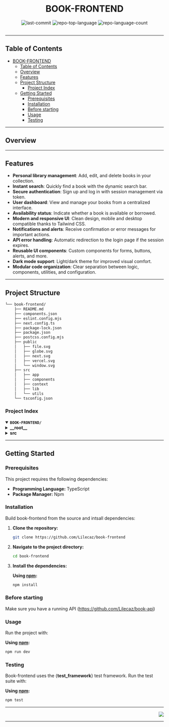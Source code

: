 <div id="top">

<!-- HEADER STYLE: CLASSIC -->
<div align="center">


# BOOK-FRONTEND

<em></em>

<!-- BADGES -->

<img src="https://img.shields.io/github/last-commit/Lilecaz/book-frontend?style=default&logo=git&logoColor=white&color=0080ff" alt="last-commit">
<img src="https://img.shields.io/github/languages/top/Lilecaz/book-frontend?style=default&color=0080ff" alt="repo-top-language">
<img src="https://img.shields.io/github/languages/count/Lilecaz/book-frontend?style=default&color=0080ff" alt="repo-language-count">

<!-- default option, no dependency badges. -->


<!-- default option, no dependency badges. -->

</div>
<br>

---

## Table of Contents

- [BOOK-FRONTEND](#book-frontend)
  - [Table of Contents](#table-of-contents)
  - [Overview](#overview)
  - [Features](#features)
  - [Project Structure](#project-structure)
    - [Project Index](#project-index)
  - [Getting Started](#getting-started)
    - [Prerequisites](#prerequisites)
    - [Installation](#installation)
    - [Before starting](#before-starting)
    - [Usage](#usage)
    - [Testing](#testing)

---

## Overview



---

## Features

- **Personal library management**: Add, edit, and delete books in your collection.
- **Instant search**: Quickly find a book with the dynamic search bar.
- **Secure authentication**: Sign up and log in with session management via token.
- **User dashboard**: View and manage your books from a centralized interface.
- **Availability status**: Indicate whether a book is available or borrowed.
- **Modern and responsive UI**: Clean design, mobile and desktop compatible thanks to Tailwind CSS.
- **Notifications and alerts**: Receive confirmation or error messages for important actions.
- **API error handling**: Automatic redirection to the login page if the session expires.
- **Reusable UI components**: Custom components for forms, buttons, alerts, and more.
- **Dark mode support**: Light/dark theme for improved visual comfort.
- **Modular code organization**: Clear separation between logic, components, utilities, and configuration.

---

## Project Structure

```sh
└── book-frontend/
    ├── README.md
    ├── components.json
    ├── eslint.config.mjs
    ├── next.config.ts
    ├── package-lock.json
    ├── package.json
    ├── postcss.config.mjs
    ├── public
    │   ├── file.svg
    │   ├── globe.svg
    │   ├── next.svg
    │   ├── vercel.svg
    │   └── window.svg
    ├── src
    │   ├── app
    │   ├── components
    │   ├── context
    │   ├── lib
    │   └── utils
    └── tsconfig.json
```

### Project Index

<details open>
    <summary><b><code>BOOK-FRONTEND/</code></b></summary>
    <!-- __root__ Submodule -->
    <details>
        <summary><b>__root__</b></summary>
        <blockquote>
            <div class='directory-path' style='padding: 8px 0; color: #666;'>
                <code><b>⦿ __root__</b></code>
            <table style='width: 100%; border-collapse: collapse;'>
            <thead>
                <tr style='background-color: #f8f9fa;'>
                    <th style='width: 30%; text-align: left; padding: 8px;'>File Name</th>
                    <th style='text-align: left; padding: 8px;'>Summary</th>
                </tr>
            </thead>
                <tr style='border-bottom: 1px solid #eee;'>
                    <td style='padding: 8px;'><b><a href='https://github.com/Lilecaz/book-frontend/blob/master/postcss.config.mjs'>postcss.config.mjs</a></b></td>
                    <td style='padding: 8px;'>- PostCSS configuration integrates Tailwind CSS into the project<br>- It establishes the build process for styling, enabling the use of Tailwinds utility-first approach<br>- This ensures consistent styling across the application, streamlining the development workflow and simplifying the management of CSS<br>- The configuration facilitates the application of Tailwinds pre-defined styles.</td>
                </tr>
                <tr style='border-bottom: 1px solid #eee;'>
                    <td style='padding: 8px;'><b><a href='https://github.com/Lilecaz/book-frontend/blob/master/package-lock.json'>package-lock.json</a></b></td>
                    <td style='padding: 8px;'>- The <code>package-lock.json</code> file specifies the exact versions of all JavaScript packages used by the <code>book-frontend</code> application<br>- This ensures consistent builds and prevents dependency conflicts across different development environments<br>- Its a crucial part of the projects build process, defining the project's dependency tree and its versions.</td>
                </tr>
                <tr style='border-bottom: 1px solid #eee;'>
                    <td style='padding: 8px;'><b><a href='https://github.com/Lilecaz/book-frontend/blob/master/package.json'>package.json</a></b></td>
                    <td style='padding: 8px;'>- Package.json<code> manages the </code>book-frontend` projects dependencies and scripts<br>- It defines build, development, and linting processes using Next.js, along with frontend libraries like React, Tailwind CSS, and Lucide for UI components and styling<br>- Axios facilitates API interactions<br>- The configuration streamlines the projects lifecycle and dependency management.</td>
                </tr>
                <tr style='border-bottom: 1px solid #eee;'>
                    <td style='padding: 8px;'><b><a href='https://github.com/Lilecaz/book-frontend/blob/master/components.json'>components.json</a></b></td>
                    <td style='padding: 8px;'>- Components.json` configures the UI framework for a Next.js application<br>- It specifies styling preferences (New York style), React Server Components usage, Tailwind CSS integration with custom configurations, and crucial alias definitions for components, utilities, and hooks, streamlining project organization and improving developer experience<br>- Lucide is designated as the icon library.</td>
                </tr>
                <tr style='border-bottom: 1px solid #eee;'>
                    <td style='padding: 8px;'><b><a href='https://github.com/Lilecaz/book-frontend/blob/master/tsconfig.json'>tsconfig.json</a></b></td>
                    <td style='padding: 8px;'>- Tsconfig.json<code> configures the TypeScript compiler for the Next.js project<br>- It specifies language features, module handling, and path aliases, ensuring consistent code compilation across the application<br>- The configuration supports JSX, enables strict type checking, and utilizes Next.js plugins for optimal build performance and integration with the projects source code located in the </code>src` directory.</td>
                </tr>
                <tr style='border-bottom: 1px solid #eee;'>
                    <td style='padding: 8px;'><b><a href='https://github.com/Lilecaz/book-frontend/blob/master/eslint.config.mjs'>eslint.config.mjs</a></b></td>
                    <td style='padding: 8px;'>- The <code>eslint.config.mjs</code> file configures ESLint for the project<br>- It leverages the <code>@eslint/eslintrc</code> library to extend the base configuration with Next.js and TypeScript rules, ensuring consistent code style and quality across the entire application<br>- This promotes maintainability and reduces errors by enforcing coding best practices.</td>
                </tr>
                <tr style='border-bottom: 1px solid #eee;'>
                    <td style='padding: 8px;'><b><a href='https://github.com/Lilecaz/book-frontend/blob/master/next.config.ts'>next.config.ts</a></b></td>
                    <td style='padding: 8px;'>- The <code>next.config.ts</code> file configures the Next.js framework for the project<br>- It currently provides a default configuration, implying a basic setup with no custom configurations defined<br>- This file acts as a central point for customizing build processes, asset optimization, and other Next.js-specific behaviors, allowing for tailoring the application to specific needs as the project evolves.</td>
                </tr>
            </table>
        </blockquote>
    </details>
    <!-- src Submodule -->
    <details>
        <summary><b>src</b></summary>
        <blockquote>
            <div class='directory-path' style='padding: 8px 0; color: #666;'>
                <code><b>⦿ src</b></code>
            <!-- context Submodule -->
            <details>
                <summary><b>context</b></summary>
                <blockquote>
                    <div class='directory-path' style='padding: 8px 0; color: #666;'>
                        <code><b>⦿ src.context</b></code>
                    <table style='width: 100%; border-collapse: collapse;'>
                    <thead>
                        <tr style='background-color: #f8f9fa;'>
                            <th style='width: 30%; text-align: left; padding: 8px;'>File Name</th>
                            <th style='text-align: left; padding: 8px;'>Summary</th>
                        </tr>
                    </thead>
                        <tr style='border-bottom: 1px solid #eee;'>
                            <td style='padding: 8px;'><b><a href='https://github.com/Lilecaz/book-frontend/blob/master/src/context/AuthContext.tsx'>AuthContext.tsx</a></b></td>
                            <td style='padding: 8px;'>- AuthContext.tsx` provides authentication context for the React application<br>- It manages user login and logout states, persisting the authentication token in local storage<br>- The context facilitates access to authentication status throughout the application, enabling features like protected routes and user-specific content<br>- Login redirects to the dashboard; logout redirects to the login page.</td>
                        </tr>
                    </table>
                </blockquote>
            </details>
            <!-- app Submodule -->
            <details>
                <summary><b>app</b></summary>
                <blockquote>
                    <div class='directory-path' style='padding: 8px 0; color: #666;'>
                        <code><b>⦿ src.app</b></code>
                    <table style='width: 100%; border-collapse: collapse;'>
                    <thead>
                        <tr style='background-color: #f8f9fa;'>
                            <th style='width: 30%; text-align: left; padding: 8px;'>File Name</th>
                            <th style='text-align: left; padding: 8px;'>Summary</th>
                        </tr>
                    </thead>
                        <tr style='border-bottom: 1px solid #eee;'>
                            <td style='padding: 8px;'><b><a href='https://github.com/Lilecaz/book-frontend/blob/master/src/app/layout.tsx'>layout.tsx</a></b></td>
                            <td style='padding: 8px;'>- RootLayout defines the base HTML structure for the BookAPI application<br>- It sets the page language to French, incorporates Googles Inter font, and provides metadata including the applications title and description, BookAPI-Gérez votre bibliothèque and Une API moderne pour organiser et gérer votre collection de livres, respectively<br>- The component renders child components within this structure, establishing the foundational layout for all application pages.</td>
                        </tr>
                        <tr style='border-bottom: 1px solid #eee;'>
                            <td style='padding: 8px;'><b><a href='https://github.com/Lilecaz/book-frontend/blob/master/src/app/page.tsx'>page.tsx</a></b></td>
                            <td style='padding: 8px;'>- The <code>page.tsx</code> file renders the main landing page for the BookAPI application<br>- It displays a header with navigation links, a hero section showcasing the APIs features, and a call to action encouraging user registration<br>- The page utilizes reusable UI components for a consistent design, promoting a user-friendly experience and guiding visitors towards account creation or login.</td>
                        </tr>
                        <tr style='border-bottom: 1px solid #eee;'>
                            <td style='padding: 8px;'><b><a href='https://github.com/Lilecaz/book-frontend/blob/master/src/app/globals.css'>globals.css</a></b></td>
                            <td style='padding: 8px;'>- The <code>globals.css</code> file centralizes styling for the application<br>- It integrates Tailwind CSS and its animation library, defining a custom dark mode variant<br>- The file establishes a comprehensive theme system using CSS variables, controlling colors, fonts, and radii for various UI elements, ensuring consistent visual appearance across the application in both light and dark modes<br>- This promotes maintainability and design consistency.</td>
                        </tr>
                    </table>
                    <!-- dashboard Submodule -->
                    <details>
                        <summary><b>dashboard</b></summary>
                        <blockquote>
                            <div class='directory-path' style='padding: 8px 0; color: #666;'>
                                <code><b>⦿ src.app.dashboard</b></code>
                            <table style='width: 100%; border-collapse: collapse;'>
                            <thead>
                                <tr style='background-color: #f8f9fa;'>
                                    <th style='width: 30%; text-align: left; padding: 8px;'>File Name</th>
                                    <th style='text-align: left; padding: 8px;'>Summary</th>
                                </tr>
                            </thead>
                                <tr style='border-bottom: 1px solid #eee;'>
                                    <td style='padding: 8px;'><b><a href='https://github.com/Lilecaz/book-frontend/blob/master/src/app/dashboard/loading.tsx'>loading.tsx</a></b></td>
                                    <td style='padding: 8px;'>- The <code>loading.tsx</code> component currently provides a placeholder within the applications dashboard<br>- Its purpose, within the broader application architecture, is to represent a loading state, although it currently renders nothing<br>- Future development will likely populate this component with visual indicators to improve user experience during asynchronous operations.</td>
                                </tr>
                                <tr style='border-bottom: 1px solid #eee;'>
                                    <td style='padding: 8px;'><b><a href='https://github.com/Lilecaz/book-frontend/blob/master/src/app/dashboard/page.tsx'>page.tsx</a></b></td>
                                    <td style='padding: 8px;'>- The <code>page.tsx</code> component renders a user dashboard displaying a book library<br>- It fetches book data, allowing users to search, add new books, and view their availability status<br>- Authentication is handled via a locally stored token, redirecting unauthenticated users to the login page<br>- The dashboard provides a user-friendly interface for managing a personal book collection.</td>
                                </tr>
                            </table>
                        </blockquote>
                    </details>
                    <!-- register Submodule -->
                    <details>
                        <summary><b>register</b></summary>
                        <blockquote>
                            <div class='directory-path' style='padding: 8px 0; color: #666;'>
                                <code><b>⦿ src.app.register</b></code>
                            <table style='width: 100%; border-collapse: collapse;'>
                            <thead>
                                <tr style='background-color: #f8f9fa;'>
                                    <th style='width: 30%; text-align: left; padding: 8px;'>File Name</th>
                                    <th style='text-align: left; padding: 8px;'>Summary</th>
                                </tr>
                            </thead>
                                <tr style='border-bottom: 1px solid #eee;'>
                                    <td style='padding: 8px;'><b><a href='https://github.com/Lilecaz/book-frontend/blob/master/src/app/register/page.tsx'>page.tsx</a></b></td>
                                    <td style='padding: 8px;'>- The <code>page.tsx</code> file implements the registration page for new users<br>- It provides a form for users to create an account by entering required details<br>- Upon successful registration, users are redirected to the login page or dashboard<br>- The component handles form validation, error display, and integrates with the authentication API.</td>
                                </tr>
                            </table>
                        </blockquote>
                    </details>                <!-- login Submodule -->
                    <details>
                        <summary><b>login</b></summary>
                        <blockquote>
                            <div class='directory-path' style='padding: 8px 0; color: #666;'>
                                <code><b>⦿ src.app.login</b></code>
                            <table style='width: 100%; border-collapse: collapse;'>
                            <thead>
                                <tr style='background-color: #f8f9fa;'>
                                    <th style='width: 30%; text-align: left; padding: 8px;'>File Name</th>
                                    <th style='text-align: left; padding: 8px;'>Summary</th>
                                </tr>
                            </thead>
                                <tr style='border-bottom: 1px solid #eee;'>
                                    <td style='padding: 8px;'><b><a href='https://github.com/Lilecaz/book-frontend/blob/master/src/app/login/page.tsx'>page.tsx</a></b></td>
                                    <td style='padding: 8px;'>- The <code>page.tsx</code> file implements the login page for the application.<br>- It provides a form for users to enter their credentials and authenticate.<br>- Upon successful login, the user is redirected to the dashboard.<br>- The component handles form validation, error display, and integrates with the authentication API.</td>
                                </tr>
                            </table>
                        </blockquote>                </details>
                </blockquote>
            </details>
            <!-- utils Submodule -->
            <details>
                <summary><b>utils</b></summary>
                <blockquote>
                    <div class='directory-path' style='padding: 8px 0; color: #666;'>
                        <code><b>⦿ src.utils</b></code>
                    <table style='width: 100%; border-collapse: collapse;'>
                    <thead>
                        <tr style='background-color: #f8f9fa;'>
                            <th style='width: 30%; text-align: left; padding: 8px;'>File Name</th>
                            <th style='text-align: left; padding: 8px;'>Summary</th>
                        </tr>
                    </thead>
                        <tr style='border-bottom: 1px solid #eee;'>
                            <td style='padding: 8px;'><b><a href='https://github.com/Lilecaz/book-frontend/blob/master/src/utils/auth.ts'>auth.ts</a></b></td>
                            <td style='padding: 8px;'>- Auth.ts` provides authentication utilities for the application<br>- It manages user login, session handling, and potentially authorization checks, integrating with the broader applications user management system<br>- These utilities streamline authentication processes across different parts of the application, ensuring consistent and secure access control<br>- Its role is crucial for maintaining application security and user privacy.</td>
                        </tr>
                    </table>
                </blockquote>
            </details>
            <!-- lib Submodule -->
            <details>
                <summary><b>lib</b></summary>
                <blockquote>
                    <div class='directory-path' style='padding: 8px 0; color: #666;'>
                        <code><b>⦿ src.lib</b></code>
                    <table style='width: 100%; border-collapse: collapse;'>
                    <thead>
                        <tr style='background-color: #f8f9fa;'>
                            <th style='width: 30%; text-align: left; padding: 8px;'>File Name</th>
                            <th style='text-align: left; padding: 8px;'>Summary</th>
                        </tr>
                    </thead>
                        <tr style='border-bottom: 1px solid #eee;'>
                            <td style='padding: 8px;'><b><a href='https://github.com/Lilecaz/book-frontend/blob/master/src/lib/utils.ts'>utils.ts</a></b></td>
                            <td style='padding: 8px;'>- The <code>utils.ts</code> module provides a utility function, <code>cn</code>, for efficiently merging and managing Tailwind CSS class names<br>- It streamlines the process of combining class names from various sources, enhancing code readability and maintainability within the broader application<br>- This function simplifies class name manipulation, improving developer workflow and reducing potential errors.</td>
                        </tr>
                        <tr style='border-bottom: 1px solid #eee;'>
                            <td style='padding: 8px;'><b><a href='https://github.com/Lilecaz/book-frontend/blob/master/src/lib/api.ts'>api.ts</a></b></td>
                            <td style='padding: 8px;'>- Localhost:3000`<br>- It automatically includes authentication tokens from local storage and handles authentication errors, redirecting to the login page upon 401 responses<br>- This ensures consistent API interaction throughout the application, simplifying network requests and managing authentication.</td>
                        </tr>
                    </table>
                </blockquote>
            </details>
            <!-- components Submodule -->
            <details>
                <summary><b>components</b></summary>
                <blockquote>
                    <div class='directory-path' style='padding: 8px 0; color: #666;'>
                        <code><b>⦿ src.components</b></code>
                    <!-- ui Submodule -->
                    <details>
                        <summary><b>ui</b></summary>
                        <blockquote>
                            <div class='directory-path' style='padding: 8px 0; color: #666;'>
                                <code><b>⦿ src.components.ui</b></code>
                            <table style='width: 100%; border-collapse: collapse;'>
                            <thead>
                                <tr style='background-color: #f8f9fa;'>
                                    <th style='width: 30%; text-align: left; padding: 8px;'>File Name</th>
                                    <th style='text-align: left; padding: 8px;'>Summary</th>
                                </tr>
                            </thead>
                                <tr style='border-bottom: 1px solid #eee;'>
                                    <td style='padding: 8px;'><b><a href='https://github.com/Lilecaz/book-frontend/blob/master/src/components/ui/card.tsx'>card.tsx</a></b></td>
                                    <td style='padding: 8px;'>- Provides a Card UI component for displaying grouped content with consistent styling and optional header, body, and footer sections.</td>
                                </tr>
                                <tr style='border-bottom: 1px solid #eee;'>
                                    <td style='padding: 8px;'><b><a href='https://github.com/Lilecaz/book-frontend/blob/master/src/components/ui/label.tsx'>label.tsx</a></b></td>
                                    <td style='padding: 8px;'>- Defines a Label component for form fields, ensuring accessible and consistent labeling across the application.</td>
                                </tr>
                                <tr style='border-bottom: 1px solid #eee;'>
                                    <td style='padding: 8px;'><b><a href='https://github.com/Lilecaz/book-frontend/blob/master/src/components/ui/alert.tsx'>alert.tsx</a></b></td>
                                    <td style='padding: 8px;'>- Implements an Alert component to display important messages, warnings, or notifications to users in a visually distinct style.</td>
                                </tr>
                                <tr style='border-bottom: 1px solid #eee;'>
                                    <td style='padding: 8px;'><b><a href='https://github.com/Lilecaz/book-frontend/blob/master/src/components/ui/dialog.tsx'>dialog.tsx</a></b></td>
                                    <td style='padding: 8px;'>- Contains a Dialog component for modal dialogs, supporting overlays and interactive content for confirmations or forms.</td>
                                </tr>
                                <tr style='border-bottom: 1px solid #eee;'>
                                    <td style='padding: 8px;'><b><a href='https://github.com/Lilecaz/book-frontend/blob/master/src/components/ui/badge.tsx'>badge.tsx</a></b></td>
                                    <td style='padding: 8px;'>- Offers a Badge component for displaying small status indicators, labels, or counts with customizable appearance.</td>
                                </tr>
                                <tr style='border-bottom: 1px solid #eee;'>
                                    <td style='padding: 8px;'><b><a href='https://github.com/Lilecaz/book-frontend/blob/master/src/components/ui/button.tsx'>button.tsx</a></b></td>
                                    <td style='padding: 8px;'>- Provides a Button component with various styles and states for user interactions such as submitting forms or triggering actions.</td>
                                </tr>
                                <tr style='border-bottom: 1px solid #eee;'>
                                    <td style='padding: 8px;'><b><a href='https://github.com/Lilecaz/book-frontend/blob/master/src/components/ui/input.tsx'>input.tsx</a></b></td>
                                    <td style='padding: 8px;'>- Defines an Input component for text fields, supporting accessibility, validation, and consistent styling in forms.</td>
                                </tr>
                            </table>
                        </blockquote>                </details>
                </blockquote>
            </details>
        </blockquote>
    </details>
</details>

---

## Getting Started

### Prerequisites

This project requires the following dependencies:

- **Programming Language:** TypeScript
- **Package Manager:** Npm

### Installation

Build book-frontend from the source and intsall dependencies:

1. **Clone the repository:**

    ```sh
    git clone https://github.com/Lilecaz/book-frontend
    ```

2. **Navigate to the project directory:**

    ```sh
    cd book-frontend
    ```

3. **Install the dependencies:**


    **Using [npm](https://www.npmjs.com/):**

    ```sh
    npm install
    ```
### Before starting
Make sure you have a running API (https://github.com/Lilecaz/book-api)
### Usage

Run the project with:

**Using [npm](https://www.npmjs.com/):**
```sh
npm run dev
```

### Testing

Book-frontend uses the {__test_framework__} test framework. Run the test suite with:

**Using [npm](https://www.npmjs.com/):**
```sh
npm test
```

---



<div align="right">

[![][back-to-top]](#top)

</div>


[back-to-top]: https://img.shields.io/badge/-BACK_TO_TOP-151515?style=flat-square


---
